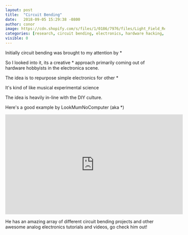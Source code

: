 ```yaml
---
layout: post
title:  "Circuit Bending"
date:   2018-09-05 15:29:38 -0800
author: conor
image: https://cdn.shopify.com/s/files/1/0186/7976/files/Light_Field_Rendering_JPG_2048x.jpg?v=1517027194
categories: [research, circuit bending, electronics, hardware hacking, hacking, DIY]
visible: 0
---
```


Initially circuit bending was brought to my attention by *

So I looked into it, its a creative * approach primarily coming out of hardware hobbyists in the electronica scene.

The idea is to repurpose simple electronics for other *

It's kind of like musical experimental science

The idea is heavily in-line with the DIY culture.

Here's a good example by LookMumNoComputer (aka *) 

<iframe width="560" height="315" src="https://www.youtube.com/embed/4sBRj7amKdI" frameborder="0" allow="accelerometer; autoplay; encrypted-media; gyroscope; picture-in-picture" allowfullscreen></iframe>

He has an amazing array of different circuit bending projects and other awesome analog electronics tutorials and videos, go check him out!



